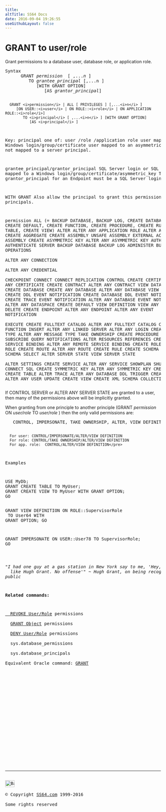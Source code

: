 ```yaml
---
title:
altTitle: SS64 Docs
date: 2016-09-04 19:26:55
useGithubLayout: false
---
```

<!-- #BeginLibraryItem "/Library/head_sql.lbi" --><!-- #EndLibraryItem --><h1>GRANT to user/role </h1>
<p>Grant permissions to a  database user, database role, or application role.</p>
<pre>Syntax
      GRANT <i>permission</i>  [ ,...<i>n</i> ] 
         TO <i>grantee_principal </i>[,...n ]
            [WITH GRANT OPTION]
               [AS <i>grantor_principal</i>] 

      GRANT <i>permission</i> | ALL [ PRIVILEGES ] [,...<i>n</i> ] 
         [ON USER::<i>user</i> | ON ROLE::<i>role</i> | ON APPLICATION ROLE::<i>role</i>]
            TO <i>principal</i> [ ,...<i>n</i> ] [WITH GRANT OPTION]
               [AS <i>principal</i> ]

Key:
   principal   one of: 
                user /role /application role
                user mapped to a Windows login/group/certificate
                user mapped to an asymmetric key
                user not mapped to a server principal.

   grantee_principal/grantor_principal
                SQL Server login or SQL Login mapped to a Windows login/group/certificate/asymmetric_key
                The grantor_principal for an Endpoint must be a SQL Server login

   WITH GRANT   Also allow the principal to grant this permission to other principals.

   permission
                ALL (= BACKUP DATABASE, BACKUP LOG, CREATE DATABASE, CREATE DEFAULT,
                       CREATE FUNCTION, CREATE PROCEDURE, CREATE RULE, CREATE TABLE, CREATE VIEW)
                ALTER
                ALTER ANY APPLICATION ROLE
                ALTER ANY ASSEMBLY
                CREATE AGGREGATE
                CREATE ASSEMBLY
                UNSAFE ASSEMBLY
                EXTERNAL ACCESS ASSEMBLY
                CREATE ASYMMETRIC KEY
                ALTER ANY ASYMMETRIC KEY
                AUTHENTICATE
                AUTHENTICATE SERVER	
                BACKUP DATABASE
                BACKUP LOG
                ADMINISTER BULK OPERATIONS	
                ALTER ANY CONNECTION	
                ALTER ANY CREDENTIAL	
                CHECKPOINT
                CONNECT
                CONNECT REPLICATION
                CONTROL
                CREATE CERTIFICATE
                ALTER ANY CERTIFICATE
                CREATE CONTRACT
                ALTER ANY CONTRACT
                VIEW DATABASE STATE
                CREATE DATABASE
                CREATE ANY DATABASE	
                ALTER ANY DATABASE
                VIEW ANY DATABASE
                CREATE DDL EVENT NOTIFICATION
                CREATE DATABASE DDL EVENT NOTIFICATION
                CREATE TRACE EVENT NOTIFICATION
                ALTER ANY DATABASE EVENT NOTIFICATION
                ALTER ANY DATASPACE
                CREATE DEFAULT
                VIEW DEFINITION
                VIEW ANY DEFINITION
                DELETE
                CREATE ENDPOINT
                ALTER ANY ENDPOINT
                ALTER ANY EVENT NOTIFICATION	
                EXECUTE
                CREATE FULLTEXT CATALOG
                ALTER ANY FULLTEXT CATALOG
                CREATE FUNCTION
                INSERT
                ALTER ANY LINKED SERVER	
                ALTER ANY LOGIN
                CREATE MESSAGE TYPE
                ALTER ANY MESSAGE TYPE
                TAKE OWNERSHIP
                CREATE PROCEDURE
                CREATE QUEUE
                SUBSCRIBE QUERY NOTIFICATIONS
                ALTER RESOURCES	
                REFERENCES
                CREATE REMOTE SERVICE BINDING
                ALTER ANY REMOTE SERVICE BINDING
                CREATE ROLE
                ALTER ANY ROLE
                CREATE ROUTE
                ALTER ANY ROUTE
                CREATE RULE
                CREATE SCHEMA
                ALTER ANY SCHEMA
                SELECT
                ALTER SERVER STATE
                VIEW SERVER STATE	
                ALTER SETTINGS
                CREATE SERVICE
                ALTER ANY SERVICE
                SHOWPLAN
                SHUTDOWN
                CONNECT SQL
                CREATE SYMMETRIC KEY
                ALTER ANY SYMMETRIC KEY
                CREATE SYNONYM
                CREATE TABLE
                ALTER TRACE
                ALTER ANY DATABASE DDL TRIGGER
                CREATE TYPE
                ALTER ANY USER
                UPDATE
                CREATE VIEW
                CREATE XML SCHEMA COLLECTION</pre>
<p>If CONTROL SERVER or ALTER ANY SERVER STATE are granted to a user, then many of the permissions above will be implicitly granted.</p>
<p>When granting from one principle to another principle (GRANT <i>permission </i>ON <i>user/role</i> TO <i>user/role</i> ) 
  then 
the only valid permissions are:</p>
<pre>   CONTROL, IMPERSONATE, TAKE OWNERSHIP, ALTER, VIEW DEFINITION


      For user: CONTROL/IMPERSONATE/ALTER/VIEW DEFINITION
      For role: CONTROL/TAKE OWNERSHIP/ALTER/VIEW DEFINITION
      For app. role:  CONTROL/ALTER/VIEW DEFINITION</pre>
<p>Examples</p>
<pre>USE MyDb;<br>GRANT CREATE TABLE TO MyUser;
GRANT CREATE VIEW TO MyUser WITH GRANT OPTION;<br>GO

GRANT VIEW DEFINITION ON ROLE::SupervisorRole<br>  TO User64 WITH GRANT OPTION;
GO

GRANT IMPERSONATE ON USER::User78 TO SupervisorRole;<br>GO  </pre>
<p class="quote"><i>"I had one guy at a gas station in New York say to me, 'Hey, you look
  like Hugh Grant. No offense'" ~ Hugh Grant, on being recognized in
public</i></p>
<p><b>Related commands:</b></p>
<p><a href="revoke_user.html">  REVOKE User/Role</a> permissions<br>
  <a href="grant.html">GRANT Object</a> permissions<br>
  <a href="deny_user.html">DENY User/Role</a> permissions  <br>
  sys.database_permissions<br>
  sys.database_principals  <br>
Equivalent Oracle command: <a href="../ora/grant.html">GRANT</a></p><!-- #BeginLibraryItem "/Library/foot_sql.lbi" --><p>
<!-- ss64-sql -->
<ins class="adsbygoogle" style="display:inline-block;width:300px;height:250px" data-ad-client="ca-pub-6140977852749469" data-ad-slot="6953563613"></ins>
<script>
(adsbygoogle = window.adsbygoogle || []).push({});
</script></p>
<hr>
<div id="bl" class="footer"><a href="grant_user.html#"><img src="../images/top.png" width="30" height="22" alt="Back to the Top"></a></div>
<div id="br" class="footer, tagline">© Copyright <a href="http://ss64.com/">SS64.com</a> 1999-2016<br>
Some rights reserved</div><!-- #EndLibraryItem -->
